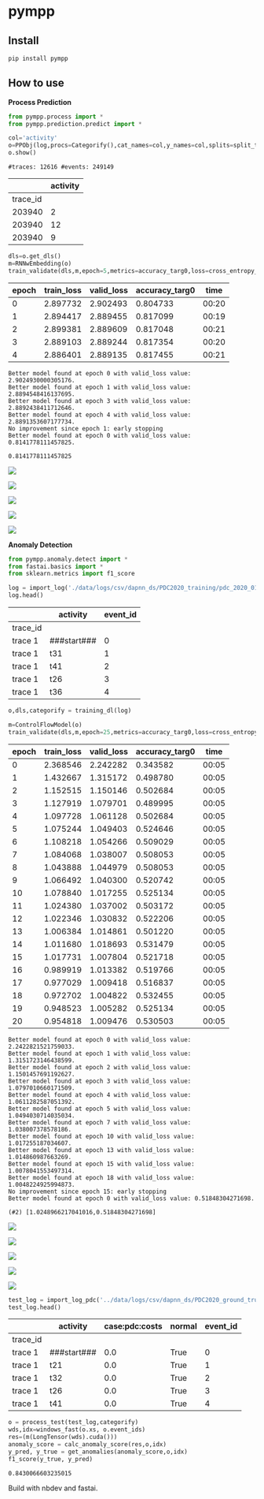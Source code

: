 # pympp

<!-- WARNING: THIS FILE WAS AUTOGENERATED! DO NOT EDIT! -->

## Install

``` sh
pip install pympp
```

## How to use

**Process Prediction**

``` python
from pympp.process import *
from pympp.prediction.predict import *
```

``` python
col='activity'
o=PPObj(log,procs=Categorify(),cat_names=col,y_names=col,splits=split_traces(log))
o.show()
```

    #traces: 12616 #events: 249149

|          | activity |
|----------|----------|
| trace_id |          |
| 203940   | 2        |
| 203940   | 12       |
| 203940   | 9        |

``` python
dls=o.get_dls()
m=RNNwEmbedding(o)
train_validate(dls,m,epoch=5,metrics=accuracy_targ0,loss=cross_entropy_targ0)
```

<style>
    /* Turns off some styling */
    progress {
        /* gets rid of default border in Firefox and Opera. */
        border: none;
        /* Needs to be in here for Safari polyfill so background images work as expected. */
        background-size: auto;
    }
    progress:not([value]), progress:not([value])::-webkit-progress-bar {
        background: repeating-linear-gradient(45deg, #7e7e7e, #7e7e7e 10px, #5c5c5c 10px, #5c5c5c 20px);
    }
    .progress-bar-interrupted, .progress-bar-interrupted::-webkit-progress-bar {
        background: #F44336;
    }
</style>


<style>
    /* Turns off some styling */
    progress {
        /* gets rid of default border in Firefox and Opera. */
        border: none;
        /* Needs to be in here for Safari polyfill so background images work as expected. */
        background-size: auto;
    }
    progress:not([value]), progress:not([value])::-webkit-progress-bar {
        background: repeating-linear-gradient(45deg, #7e7e7e, #7e7e7e 10px, #5c5c5c 10px, #5c5c5c 20px);
    }
    .progress-bar-interrupted, .progress-bar-interrupted::-webkit-progress-bar {
        background: #F44336;
    }
</style>


<style>
    /* Turns off some styling */
    progress {
        /* gets rid of default border in Firefox and Opera. */
        border: none;
        /* Needs to be in here for Safari polyfill so background images work as expected. */
        background-size: auto;
    }
    progress:not([value]), progress:not([value])::-webkit-progress-bar {
        background: repeating-linear-gradient(45deg, #7e7e7e, #7e7e7e 10px, #5c5c5c 10px, #5c5c5c 20px);
    }
    .progress-bar-interrupted, .progress-bar-interrupted::-webkit-progress-bar {
        background: #F44336;
    }
</style>


<style>
    /* Turns off some styling */
    progress {
        /* gets rid of default border in Firefox and Opera. */
        border: none;
        /* Needs to be in here for Safari polyfill so background images work as expected. */
        background-size: auto;
    }
    progress:not([value]), progress:not([value])::-webkit-progress-bar {
        background: repeating-linear-gradient(45deg, #7e7e7e, #7e7e7e 10px, #5c5c5c 10px, #5c5c5c 20px);
    }
    .progress-bar-interrupted, .progress-bar-interrupted::-webkit-progress-bar {
        background: #F44336;
    }
</style>


<style>
    /* Turns off some styling */
    progress {
        /* gets rid of default border in Firefox and Opera. */
        border: none;
        /* Needs to be in here for Safari polyfill so background images work as expected. */
        background-size: auto;
    }
    progress:not([value]), progress:not([value])::-webkit-progress-bar {
        background: repeating-linear-gradient(45deg, #7e7e7e, #7e7e7e 10px, #5c5c5c 10px, #5c5c5c 20px);
    }
    .progress-bar-interrupted, .progress-bar-interrupted::-webkit-progress-bar {
        background: #F44336;
    }
</style>


<style>
    /* Turns off some styling */
    progress {
        /* gets rid of default border in Firefox and Opera. */
        border: none;
        /* Needs to be in here for Safari polyfill so background images work as expected. */
        background-size: auto;
    }
    progress:not([value]), progress:not([value])::-webkit-progress-bar {
        background: repeating-linear-gradient(45deg, #7e7e7e, #7e7e7e 10px, #5c5c5c 10px, #5c5c5c 20px);
    }
    .progress-bar-interrupted, .progress-bar-interrupted::-webkit-progress-bar {
        background: #F44336;
    }
</style>

| epoch | train_loss | valid_loss | accuracy_targ0 | time  |
|-------|------------|------------|----------------|-------|
| 0     | 2.897732   | 2.902493   | 0.804733       | 00:20 |
| 1     | 2.894417   | 2.889455   | 0.817099       | 00:19 |
| 2     | 2.899381   | 2.889609   | 0.817048       | 00:21 |
| 3     | 2.889103   | 2.889244   | 0.817354       | 00:20 |
| 4     | 2.886401   | 2.889135   | 0.817455       | 00:21 |

    Better model found at epoch 0 with valid_loss value: 2.9024930000305176.
    Better model found at epoch 1 with valid_loss value: 2.8894548416137695.
    Better model found at epoch 3 with valid_loss value: 2.8892438411712646.
    Better model found at epoch 4 with valid_loss value: 2.8891353607177734.
    No improvement since epoch 1: early stopping
    Better model found at epoch 0 with valid_loss value: 0.8141778111457825.

<style>
    /* Turns off some styling */
    progress {
        /* gets rid of default border in Firefox and Opera. */
        border: none;
        /* Needs to be in here for Safari polyfill so background images work as expected. */
        background-size: auto;
    }
    progress:not([value]), progress:not([value])::-webkit-progress-bar {
        background: repeating-linear-gradient(45deg, #7e7e7e, #7e7e7e 10px, #5c5c5c 10px, #5c5c5c 20px);
    }
    .progress-bar-interrupted, .progress-bar-interrupted::-webkit-progress-bar {
        background: #F44336;
    }
</style>

    0.8141778111457825

![](index_files/figure-commonmark/cell-4-output-17.png)

![](index_files/figure-commonmark/cell-4-output-18.png)

![](index_files/figure-commonmark/cell-4-output-19.png)

![](index_files/figure-commonmark/cell-4-output-20.png)

![](index_files/figure-commonmark/cell-4-output-21.png)

**Anomaly Detection**

``` python
from pympp.anomaly.detect import *
from fastai.basics import *
from sklearn.metrics import f1_score
```

``` python
log = import_log('./data/logs/csv/dapnn_ds/PDC2020_training/pdc_2020_0101100.csv.gz')
log.head()
```

<div>
<style scoped>
    .dataframe tbody tr th:only-of-type {
        vertical-align: middle;
    }
&#10;    .dataframe tbody tr th {
        vertical-align: top;
    }
&#10;    .dataframe thead th {
        text-align: right;
    }
</style>

|          | activity     | event_id |
|----------|--------------|----------|
| trace_id |              |          |
| trace 1  | \###start### | 0        |
| trace 1  | t31          | 1        |
| trace 1  | t41          | 2        |
| trace 1  | t26          | 3        |
| trace 1  | t36          | 4        |

</div>

``` python
o,dls,categorify = training_dl(log)
```

``` python
m=ControlFlowModel(o)
train_validate(dls,m,epoch=25,metrics=accuracy_targ0,loss=cross_entropy_targ0)
```

<style>
    /* Turns off some styling */
    progress {
        /* gets rid of default border in Firefox and Opera. */
        border: none;
        /* Needs to be in here for Safari polyfill so background images work as expected. */
        background-size: auto;
    }
    progress:not([value]), progress:not([value])::-webkit-progress-bar {
        background: repeating-linear-gradient(45deg, #7e7e7e, #7e7e7e 10px, #5c5c5c 10px, #5c5c5c 20px);
    }
    .progress-bar-interrupted, .progress-bar-interrupted::-webkit-progress-bar {
        background: #F44336;
    }
</style>


<style>
    /* Turns off some styling */
    progress {
        /* gets rid of default border in Firefox and Opera. */
        border: none;
        /* Needs to be in here for Safari polyfill so background images work as expected. */
        background-size: auto;
    }
    progress:not([value]), progress:not([value])::-webkit-progress-bar {
        background: repeating-linear-gradient(45deg, #7e7e7e, #7e7e7e 10px, #5c5c5c 10px, #5c5c5c 20px);
    }
    .progress-bar-interrupted, .progress-bar-interrupted::-webkit-progress-bar {
        background: #F44336;
    }
</style>


<style>
    /* Turns off some styling */
    progress {
        /* gets rid of default border in Firefox and Opera. */
        border: none;
        /* Needs to be in here for Safari polyfill so background images work as expected. */
        background-size: auto;
    }
    progress:not([value]), progress:not([value])::-webkit-progress-bar {
        background: repeating-linear-gradient(45deg, #7e7e7e, #7e7e7e 10px, #5c5c5c 10px, #5c5c5c 20px);
    }
    .progress-bar-interrupted, .progress-bar-interrupted::-webkit-progress-bar {
        background: #F44336;
    }
</style>


<style>
    /* Turns off some styling */
    progress {
        /* gets rid of default border in Firefox and Opera. */
        border: none;
        /* Needs to be in here for Safari polyfill so background images work as expected. */
        background-size: auto;
    }
    progress:not([value]), progress:not([value])::-webkit-progress-bar {
        background: repeating-linear-gradient(45deg, #7e7e7e, #7e7e7e 10px, #5c5c5c 10px, #5c5c5c 20px);
    }
    .progress-bar-interrupted, .progress-bar-interrupted::-webkit-progress-bar {
        background: #F44336;
    }
</style>


<style>
    /* Turns off some styling */
    progress {
        /* gets rid of default border in Firefox and Opera. */
        border: none;
        /* Needs to be in here for Safari polyfill so background images work as expected. */
        background-size: auto;
    }
    progress:not([value]), progress:not([value])::-webkit-progress-bar {
        background: repeating-linear-gradient(45deg, #7e7e7e, #7e7e7e 10px, #5c5c5c 10px, #5c5c5c 20px);
    }
    .progress-bar-interrupted, .progress-bar-interrupted::-webkit-progress-bar {
        background: #F44336;
    }
</style>


<style>
    /* Turns off some styling */
    progress {
        /* gets rid of default border in Firefox and Opera. */
        border: none;
        /* Needs to be in here for Safari polyfill so background images work as expected. */
        background-size: auto;
    }
    progress:not([value]), progress:not([value])::-webkit-progress-bar {
        background: repeating-linear-gradient(45deg, #7e7e7e, #7e7e7e 10px, #5c5c5c 10px, #5c5c5c 20px);
    }
    .progress-bar-interrupted, .progress-bar-interrupted::-webkit-progress-bar {
        background: #F44336;
    }
</style>

| epoch | train_loss | valid_loss | accuracy_targ0 | time  |
|-------|------------|------------|----------------|-------|
| 0     | 2.368546   | 2.242282   | 0.343582       | 00:05 |
| 1     | 1.432667   | 1.315172   | 0.498780       | 00:05 |
| 2     | 1.152515   | 1.150146   | 0.502684       | 00:05 |
| 3     | 1.127919   | 1.079701   | 0.489995       | 00:05 |
| 4     | 1.097728   | 1.061128   | 0.502684       | 00:05 |
| 5     | 1.075244   | 1.049403   | 0.524646       | 00:05 |
| 6     | 1.108218   | 1.054266   | 0.509029       | 00:05 |
| 7     | 1.084068   | 1.038007   | 0.508053       | 00:05 |
| 8     | 1.043888   | 1.044979   | 0.508053       | 00:05 |
| 9     | 1.066492   | 1.040300   | 0.520742       | 00:05 |
| 10    | 1.078840   | 1.017255   | 0.525134       | 00:05 |
| 11    | 1.024380   | 1.037002   | 0.503172       | 00:05 |
| 12    | 1.022346   | 1.030832   | 0.522206       | 00:05 |
| 13    | 1.006384   | 1.014861   | 0.501220       | 00:05 |
| 14    | 1.011680   | 1.018693   | 0.531479       | 00:05 |
| 15    | 1.017731   | 1.007804   | 0.521718       | 00:05 |
| 16    | 0.989919   | 1.013382   | 0.519766       | 00:05 |
| 17    | 0.977029   | 1.009418   | 0.516837       | 00:05 |
| 18    | 0.972702   | 1.004822   | 0.532455       | 00:05 |
| 19    | 0.948523   | 1.005282   | 0.525134       | 00:05 |
| 20    | 0.954818   | 1.009476   | 0.530503       | 00:05 |

    Better model found at epoch 0 with valid_loss value: 2.2422821521759033.
    Better model found at epoch 1 with valid_loss value: 1.3151723146438599.
    Better model found at epoch 2 with valid_loss value: 1.1501457691192627.
    Better model found at epoch 3 with valid_loss value: 1.0797010660171509.
    Better model found at epoch 4 with valid_loss value: 1.0611282587051392.
    Better model found at epoch 5 with valid_loss value: 1.0494030714035034.
    Better model found at epoch 7 with valid_loss value: 1.038007378578186.
    Better model found at epoch 10 with valid_loss value: 1.017255187034607.
    Better model found at epoch 13 with valid_loss value: 1.014860987663269.
    Better model found at epoch 15 with valid_loss value: 1.0078041553497314.
    Better model found at epoch 18 with valid_loss value: 1.0048224925994873.
    No improvement since epoch 15: early stopping
    Better model found at epoch 0 with valid_loss value: 0.51848304271698.

<style>
    /* Turns off some styling */
    progress {
        /* gets rid of default border in Firefox and Opera. */
        border: none;
        /* Needs to be in here for Safari polyfill so background images work as expected. */
        background-size: auto;
    }
    progress:not([value]), progress:not([value])::-webkit-progress-bar {
        background: repeating-linear-gradient(45deg, #7e7e7e, #7e7e7e 10px, #5c5c5c 10px, #5c5c5c 20px);
    }
    .progress-bar-interrupted, .progress-bar-interrupted::-webkit-progress-bar {
        background: #F44336;
    }
</style>

    (#2) [1.0248966217041016,0.51848304271698]

![](index_files/figure-commonmark/cell-8-output-17.png)

![](index_files/figure-commonmark/cell-8-output-18.png)

![](index_files/figure-commonmark/cell-8-output-19.png)

![](index_files/figure-commonmark/cell-8-output-20.png)

![](index_files/figure-commonmark/cell-8-output-21.png)

``` python
test_log = import_log_pdc('../data/logs/csv/dapnn_ds/PDC2020_ground_truth/pdc_2020_0101100.csv.gz')
test_log.head()
```

<div>
<style scoped>
    .dataframe tbody tr th:only-of-type {
        vertical-align: middle;
    }
&#10;    .dataframe tbody tr th {
        vertical-align: top;
    }
&#10;    .dataframe thead th {
        text-align: right;
    }
</style>

|          | activity     | case:pdc:costs | normal | event_id |
|----------|--------------|----------------|--------|----------|
| trace_id |              |                |        |          |
| trace 1  | \###start### | 0.0            | True   | 0        |
| trace 1  | t21          | 0.0            | True   | 1        |
| trace 1  | t32          | 0.0            | True   | 2        |
| trace 1  | t26          | 0.0            | True   | 3        |
| trace 1  | t41          | 0.0            | True   | 4        |

</div>

``` python
o = process_test(test_log,categorify)
wds,idx=windows_fast(o.xs, o.event_ids)
res=(m(LongTensor(wds).cuda()))
anomaly_score = calc_anomaly_score(res,o,idx)
y_pred, y_true = get_anomalies(anomaly_score,o,idx)
f1_score(y_true, y_pred)
```

    0.8430066603235015

Build with nbdev and fastai.
